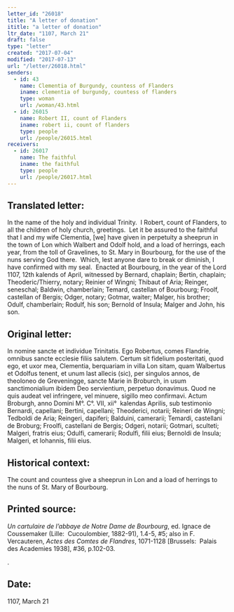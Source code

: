 ```yaml
---
letter_id: "26018"
title: "A letter of donation"
ititle: "a letter of donation"
ltr_date: "1107, March 21"
draft: false
type: "letter"
created: "2017-07-04"
modified: "2017-07-13"
url: "/letter/26018.html"
senders:
  - id: 43
    name: Clementia of Burgundy, countess of Flanders
    iname: clementia of burgundy, countess of flanders
    type: woman
    url: /woman/43.html
  - id: 26015
    name: Robert II, count of Flanders
    iname: robert ii, count of flanders
    type: people
    url: /people/26015.html
receivers:
  - id: 26017
    name: The faithful
    iname: the faithful
    type: people
    url: /people/26017.html
---
```

<h2> Translated letter:</h2><p>In the name of the holy and individual Trinity.&nbsp; I Robert, count of Flanders, to all the children of holy church, greetings.&nbsp; Let it be assured to the faithful that I and my wife Clementia, [we] have given in perpetuity a sheeprun in the town of Lon which Walbert and Odolf hold, and a load of herrings, each year, from the toll of Gravelines, to St. Mary in Bourbourg, for the use of the nuns serving God there.&nbsp; Which, lest anyone dare to break or diminish, I have confirmed with my seal.&nbsp; Enacted at Bourbourg, in the year of the Lord 1107, 12th kalends of April, witnessed by Bernard, chaplain; Bertin, chaplain; Theoderic/Thierry, notary; Reinier of Wingni; Thibaut of Aria; Reinger, seneschal; Baldwin, chamberlain; Temard, castellan of Bourbourg; Froolf, castellan of Bergis; Odger, notary; Gotmar, waiter; Malger, his brother; Odulf, chamberlain; Rodulf, his son; Bernold of Insula; Malger and John, his son.</p><h2 class="mt-4"> Original letter:</h2><p>In nomine sancte et individue Trinitatis. Ego Robertus, comes Flandrie, omnibus sancte ecclesie filiis salutem. Certum sit fidelium posteritati, quod ego, et uxor mea, Clementia, berquariam in villa Lon sitam, quam Walbertus et Odolfus tenent, et unum last allecis (sic), per singulos annos, de theoloneo de Greveningge, sancte Marie in Broburch, in usum sanctimonialium ibidem Deo servientium, perpetuo donavimus. Quod ne quis audeat vel infringere, vel minuere, sigillo meo confirmavi. Actum Broburgh, anno Domini M°. C°. VII, xii°&nbsp; kalendas Aprilis, sub testimonio Bernardi, capellani; Bertini, capellani; Theoderici, notarii; Reineri de Wingni; Tedboldi de Aria; Reingeri, dapiferi; Balduini, camerarii; Temardi, castellani de Broburg; Froolfi, castellani de Bergis; Odgeri, notarii; Gotmari, sculteti; Malgeri, fratris eius; Odulfi, camerarii; Rodulfi, filii eius; Bernoldi de Insula; Malgeri, et Iohannis, filii eius.</p><h2 class="mt-4"> Historical context:</h2><p>The count and countess give a sheeprun in Lon and a load of herrings to the nuns of St. Mary of Bourbourg.</p><h2 class="mt-4"> Printed source:</h2><p><i>Un cartulaire de l’abbaye de Notre Dame de Bourbourg</i>, ed. Ignace de Coussemaker (Lille:&nbsp; Cucoulombier, 1882-91), 1.4-5, #5; also in&nbsp;F. Vercauteren,&nbsp;<i>Actes des Comtes de Flandres</i>, 1071-1128 [Brussels:&nbsp; Palais des Academies 1938], #36, p.102-03.</p><p>.</p><h2 class="mt-4"> Date:</h2>1107, March 21